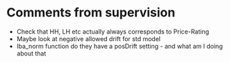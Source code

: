 # Comments from supervision

- Check that HH, LH etc actually always corresponds to Price-Rating
- Maybe look at negative allowed drift for std model
- lba_norm function do they have a posDrift setting - and what am I doing about that
